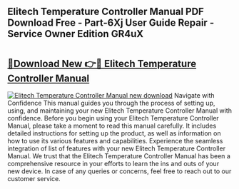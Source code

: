 ## Elitech Temperature Controller Manual PDF Download Free - Part-6Xj User Guide Repair - Service Owner Edition GR4uX

# <h2><a href="http://bc12058.oget.top/?id=Elitech+Temperature+Controller+Manual">🔗Download New 👉🔴 Elitech Temperature Controller Manual</a></h2>

[![Elitech Temperature Controller Manual new download](https://i.imgur.com/5g1atiW.png)](http://bc12058.oget.top/?id=Elitech+Temperature+Controller+Manual)
Navigate with Confidence This manual guides you through the process of setting up, using, and maintaining your new Elitech Temperature Controller Manual with confidence. Before you begin using your Elitech Temperature Controller Manual, please take a moment to read this manual carefully. It includes detailed instructions for setting up the product, as well as information on how to use its various features and capabilities. Experience the seamless integration of list of features with your new Elitech Temperature Controller Manual. We trust that the Elitech Temperature Controller Manual has been a comprehensive resource in your efforts to learn the ins and outs of your new device. In case of any queries or concerns, feel free to reach out to our customer service.
